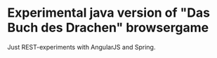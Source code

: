 # Experimental java version of "Das Buch des Drachen" browsergame

Just REST-experiments with AngularJS and Spring.


